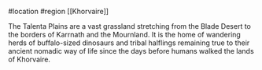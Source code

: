 #location #region [[Khorvaire]]

The Talenta Plains are a vast grassland stretching from the Blade Desert to the borders of Karrnath and the Mournland. It is the home of wandering herds of buffalo-sized dinosaurs and tribal halflings remaining true to their ancient nomadic way of life since the days before humans walked the lands of Khorvaire.